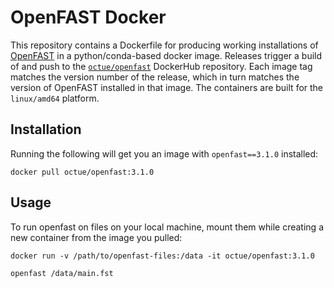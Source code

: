 # OpenFAST Docker
This repository contains a Dockerfile for producing working installations of 
[OpenFAST](https://github.com/OpenFAST/openfast) in a python/conda-based docker image. Releases trigger a build of and
push to the [`octue/openfast`](https://hub.docker.com/r/octue/openfast) DockerHub repository. Each image tag matches the 
version number of the release, which in turn matches the version of OpenFAST installed in that image. The containers are
built for the `linux/amd64` platform.

## Installation
Running the following will get you an image with `openfast==3.1.0` installed:
```shell
docker pull octue/openfast:3.1.0
```

## Usage
To run openfast on files on your local machine, mount them while creating a new container from the image you pulled:
```shell
docker run -v /path/to/openfast-files:/data -it octue/openfast:3.1.0

openfast /data/main.fst
```
